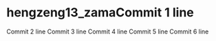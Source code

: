 # hengzeng13_zamaCommit 1 line
Commit 2 line
Commit 3 line
Commit 4 line
Commit 5 line
Commit 6 line
